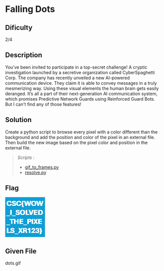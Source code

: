 # Falling Dots

## Dificulty
2/4

## Description
You’ve been invited to participate in a top-secret challenge!
A cryptic investigation launched by a secretive organization called CyberSpaghetti Corp.
The company has recently unveiled a new AI-powered communication device.
They claim it is able to convey messages in a truly mesmerizing way.
Using these visual elements the human brain gets easily deranged.
It’s all a part of their next-generation AI communication system,
which promises Predictive Network Guards using Reinforced Guard Bots.
But I can't find any of those features!

## Solution
Create a python script to browse every pixel with a color different than the background and add the position and color of the pixel in an external file. Then build the new image based on the pixel color and position in the external file.

> *Scripts :*
> - [gif_to_frames.py](gif_to_frames.py)
> - [resolve.py](gif_to_frames.py)

## Flag
![csc{WOW_I_SOLVED_THE_PIXEL_XR123}](flag.png)

## Given File
dots.gif